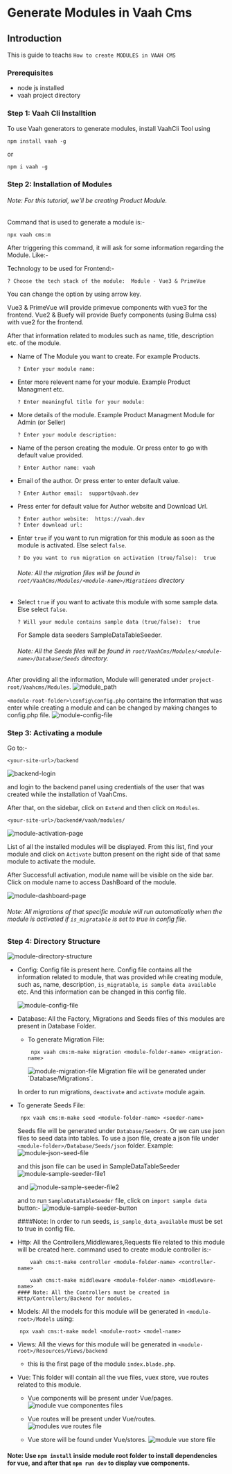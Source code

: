 # Generate Modules in Vaah Cms

## Introduction

This is guide to teachs `How to create MODULES in VAAH CMS`

### Prerequisites

- node js installed
- vaah project directory


### Step 1: Vaah Cli Installtion

To use Vaah generators to generate modules, install VaahCli Tool using

```terminal command
npm install vaah -g
```
or
```terminal command
npm i vaah -g
```

### Step 2: Installation of Modules

###### Note: For this tutorial, we'll be creating Product Module.

Command that is used to generate a module is:-
```terminal command
npx vaah cms:m
```

After triggering this command, it will ask for some information 
regarding the Module. Like:-

Technology to be used for Frontend:-
```
? Choose the tech stack of the module:  Module - Vue3 & PrimeVue
```

You can change the option by using arrow key.

Vue3 & PrimeVue will provide primevue components with vue3 for the frontend.
Vue2 & Buefy will provide Buefy components (using Bulma css) with vue2 for the frontend.

After that information related to modules such as name, title, description
etc. of the module.

- Name of The Module you want to create. For example Products.
    ```
    ? Enter your module name:  
    ```

- Enter more relevent name for your module. Example Product Managment etc.
    ```
    ? Enter meaningful title for your module:
    ```

- More details of the module. Example Product Managment Module for Admin (or Seller)
    ```
    ? Enter your module description:
    ```

- Name of the person creating the module. Or press enter to go with default value provided.
    ```
    ? Enter Author name: vaah
    ```

- Email of the author. Or press enter to enter default value.
    ```
    ? Enter Author email:  support@vaah.dev
    ```
- Press enter for default value for Author website and Download Url.
    ```
    ? Enter author website:  https://vaah.dev
    ? Enter download url: 
    ```
- Enter `true` if you want to run migration for this module as soon as the module
  is activated. Else select `false`.
    ```
    ? Do you want to run migration on activation (true/false):  true
    ```

    ###### Note: All the migration files will be found in `root/VaahCms/Modules/<module-name>/Migrations` directory

- Select `true` if you want to activate this module with some sample data. Else
select `false`.

    ```
    ? Will your module contains sample data (true/false):  true
    ```
    For Sample data seeders SampleDataTableSeeder.

    ###### Note: All the Seeds files will be found in `root/VaahCms/Modules/<module-name>/Database/Seeds` directory.

After providing all the information, Module will generated under `project-root/Vaahcms/Modules`.
<img :src="$withBase('/images/module_path.png')" alt="module_path">


`<module-root-folder>\config\config.php` contains the information that was enter while creating a module and can be changed by making changes to config.php file.
<img :src="$withBase('/images/module-config-file.png')" alt="module-config-file">

### Step 3: Activating a module
Go to:-
```http request
<your-site-url>/backend
```
<img :src="$withBase('/images/vaahcms-backend-login.png')" alt="backend-login">

and login to the backend panel using credentials of the user that was created while the installation of VaahCms.

After that, on the sidebar, click on `Extend` and then click on `Modules`.

```http
<your-site-url>/backend#/vaah/modules/
```
<img :src="$withBase('/images/module-activation-page.png')" alt="module-activation-page">

List of all the installed modules will be displayed. From this list, 
find your module and click on `Activate` button present on the right
side of that same module to activate the module.

After Successfull activation, module name will be visible on the 
side bar. Click on module name to access DashBoard of the module.

<img :src="$withBase('/images/module-dashboard-page.png')" alt="module-dashboard-page">

###### Note: All migrations of that specific module will run automatically when the module is activated if `is_migratable` is set to true in config file.


### Step 4: Directory Structure

<img :src="$withBase('/images/module-directory-structure.png')" alt="module-directory-structure">

- Config:
  Config file is present here. Config file contains all the information related to module, that was provided while creating module, such as, name, description, `is_migratable`, `is sample data available` etc.
  And this information can be changed in this config file.

  <img :src="$withBase('/images/module-config-file.png')" alt="module-config-file">

- Database:
  All the Factory, Migrations and Seeds files of this modules are present in Database Folder.

  - To generate Migration File:
    ```terminal
     npx vaah cms:m-make migration <module-folder-name> <migration-name> 
    ```
      <img :src="$withBase('/images/module-migration-file.png')" alt="module-migration-file"> 
    Migration file will be generated under `Database/Migrations`.

  In order to run migrations, `deactivate` and `activate` module again.

- To generate Seeds File:
  ```terminal
   npx vaah cms:m-make seed <module-folder-name> <seeder-name>
  ```

  Seeds file will be generated under `Database/Seeders`. Or we can use json files to seed data into tables.
  To use a json file, create a json file under `<module-folder>/Database/Seeds/json` folder.
  Example:
  <img :src="$withBase('/images/module-json-seed-file.png')" alt="module-json-seed-file">

  and this json file can be used in SampleDataTableSeeder
  <img :src="$withBase('/images/module-sample-seeder-file1.png')" alt="module-sample-seeder-file1">

  and
  <img :src="$withBase('/images/module-sample-seeder-file2.png')" alt="module-sample-seeder-file2">

  and to run `SampleDataTableSeeder` file, click on `import sample data` button:-
  <img :src="$withBase('/images/module-sample-seeder-button.png')" alt="module-sample-seeder-button">
  
  ####Note: In order to run seeds, `is_sample_data_available` must be set to true in config file.
- Http:
  All the Controllers,Middlewares,Requests file related to this module will be created here.
  command used to create module controller is:-
    ```terminal-command-for-controller 
        vaah cms:t-make controller <module-folder-name> <controller-name>
    ```
    ```terminal-command-for-middleware
        vaah cms:t-make middleware <module-folder-name> <middleware-name>
  #### Note: All the Controllers must be created in Http/Controllers/Backend for modules.

- Models:
  All the models for this module will be generated in `<module-root>/Models` using:
```terminal
    npx vaah cms:t-make model <module-root> <model-name>
```
- Views:
  All the views for this module will be generated in `<module-root>/Resources/Views/backend`
  - this is the first page of the module `index.blade.php`.

- Vue:
  This folder will contain all the vue files, vuex store, vue routes related to this module.
  - Vue components will be present under Vue/pages.
    <img :src="$withBase('/images/module-vue-components-files.png')" alt="module vue componentes files">

  - Vue routes will be present under Vue/routes.
    <img :src="$withBase('/images/module-vue-routes-file.png')" alt="modules vue routes file">

  - Vue store will be found under Vue/stores.
    <img :src="$withBase('/images/module-vue-store-file.png')" alt="module vue store file">

#### Note: Use `npm install` inside module root folder to install dependencies for vue, and after that `npm run dev` to display vue components.
